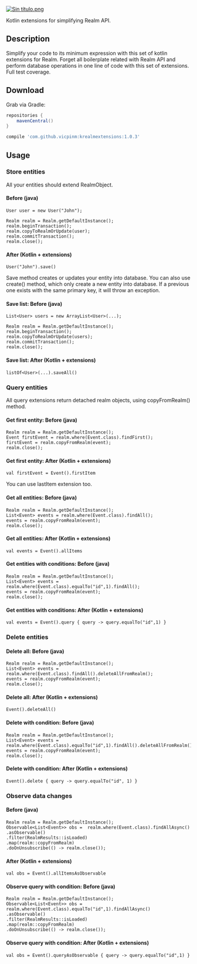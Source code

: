 
[![Sin título.png](https://s23.postimg.org/3sg28rkor/Sin_t_tulo.png)](https://postimg.org/image/lv94zzgjb/)

 Kotlin extensions for simplifying Realm API.

## Description

Simplify your code to its minimum expression with this set of kotlin extensions for Realm. Forget all boilerplate related with Realm API and perform database operations in one line of code with this set of extensions. Full test coverage.

## Download

Grab via Gradle:
```groovy
repositories {
    mavenCentral()
}

compile 'com.github.vicpinm:krealmextensions:1.0.3'
```

## Usage
### Store entities

All your entities should extend RealmObject.

#### Before (java)
````
User user = new User("John");

Realm realm = Realm.getDefaultInstance();
realm.beginTransaction();
realm.copyToRealmOrUpdate(user);  
realm.commitTransaction();
realm.close();
````
#### After (Kotlin + extensions)

````
User("John").save()
````

Save method creates or updates your entity into database. You can also use create() method, which only create a new entity into database. If a previous one exists with the same primary key, it will throw an exception.

#### Save list: Before (java)
````
List<User> users = new ArrayList<User>(...);

Realm realm = Realm.getDefaultInstance();
realm.beginTransaction();
realm.copyToRealmOrUpdate(users);  
realm.commitTransaction();
realm.close();
````
#### Save list: After (Kotlin + extensions)

````
listOf<User>(...).saveAll()
````


### Query entities

All query extensions return detached realm objects, using copyFromRealm() method. 

#### Get first entity: Before (java)
````
Realm realm = Realm.getDefaultInstance();
Event firstEvent = realm.where(Event.class).findFirst();
firstEvent = realm.copyFromRealm(event);
realm.close();
````
#### Get first entity: After (Kotlin + extensions)
````
val firstEvent = Event().firstItem
````

You can use lastItem extension too.

#### Get all entities: Before (java)
````
Realm realm = Realm.getDefaultInstance();
List<Event> events = realm.where(Event.class).findAll();
events = realm.copyFromRealm(event);
realm.close();
````
#### Get  all entities: After (Kotlin + extensions)
````
val events = Event().allItems
````

#### Get entities with conditions: Before (java)
````
Realm realm = Realm.getDefaultInstance();
List<Event> events = realm.where(Event.class).equalTo("id",1).findAll();
events = realm.copyFromRealm(event);
realm.close();
````

#### Get entities with conditions: After (Kotlin + extensions)
````
val events = Event().query { query -> query.equalTo("id",1) }
````


### Delete entities

#### Delete all: Before (java)
````
Realm realm = Realm.getDefaultInstance();
List<Event> events = realm.where(Event.class).findAll().deleteAllFromRealm();
events = realm.copyFromRealm(event);
realm.close();
````
#### Delete all: After (Kotlin + extensions)
````
Event().deleteAll()
````

#### Delete with condition: Before (java)
````
Realm realm = Realm.getDefaultInstance();
List<Event> events = realm.where(Event.class).equalTo("id",1).findAll().deleteAllFromRealm();
events = realm.copyFromRealm(event);
realm.close();
````
#### Delete with condition: After (Kotlin + extensions)
````
Event().delete { query -> query.equalTo("id", 1) }
````


### Observe data changes

#### Before (java)

````
Realm realm = Realm.getDefaultInstance();
Observable<List<Event>> obs =  realm.where(Event.class).findAllAsync()
.asObservable()
.filter(RealmResults::isLoaded)
.map(realm::copyFromRealm)
.doOnUnsubscribe(() -> realm.close());
````

#### After (Kotlin + extensions)

````
val obs = Event().allItemsAsObservable
````

#### Observe query with condition: Before (java)

````
Realm realm = Realm.getDefaultInstance();
Observable<List<Event>> obs =  realm.where(Event.class).equalTo("id",1).findAllAsync()
.asObservable()
.filter(RealmResults::isLoaded)
.map(realm::copyFromRealm)
.doOnUnsubscribe(() -> realm.close());
````

#### Observe query with condition: After (Kotlin + extensions)

````
val obs = Event().queryAsObservable { query -> query.equalTo("id",1) }
````

